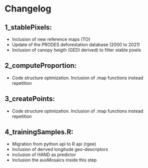 
# Changelog <br>
## 1_stablePixels:
  * Inclusion of new reference maps (TO)
  * Update of the PRODES deforestation database (2000 to 2021) 
  * Inclusion of canopy heigth (GEDI derived) to filter stable pixels

## 2_computeProportion:
  * Code structure optmization. Inclusion of .map functions instead repetition 

## 3_createPoints:
  * Code structure optmization. Inclusion of .map functions instead repetition 

## 4_trainingSamples.R:
  * Migration from python api to R api (rgee)
  * Inclusion of derived longitude geo-descriptors
  * inclusion of HAND as predictor 
  * Inclusion the auxMosaics inside this step
